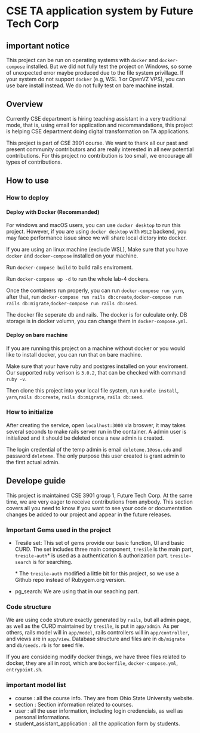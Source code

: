 # CSE TA application system by Future Tech Corp

## important notice
This project can be run on operating systems with ```docker``` and ```docker-compose``` installed. But we did not fully test the project on Windows, so some of unexpected error maybe produced due to the file system privillage. If your system do not support ```docker``` (e.g, WSL 1 or OpenVZ VPS), you can use bare install instead. We do not fully test on bare machine install.

## Overview
Currently CSE department is hiring teaching assistant in a very traditional mode, that is, using email for application and recommandations, this project is helping CSE department doing digital transformation on TA applications.

This project is part of CSE 3901 course. We want to thank all our past and present community contributors and are really interested in all new potential contributions. For this project no contribution is too small, we encourage all types of contributions.



## How to use

### How to deploy

#### Deploy with Docker (Recommanded)
For windows and macOS users, you can use ```docker desktop``` to run this project. However, if you are using ```docker desktop``` with ```WSL2``` backend, you may face performance issue since we will share local dictory into docker.

If you are using an linux machine (exclude WSL), Make sure that you have ```docker``` and ```docker-compose``` installed on your machine.

Run ```docker-compose build``` to build rails enviroment.

Run ```docker-compose up -d``` to run the whole lab-4 dockers.

Once the containers run properly, you can run ```docker-compose run yarn```, after that, run ```docker-compose run rails db:create```,```docker-compose run rails db:migrate```,```docker-compose run rails db:seed```.

The docker file seperate db and rails. The docker is for culculate only. DB storage is in docker volumn, you can change them in ```docker-compose.yml```.

#### Deploy on bare machine
If you are running this project on a machine without docker or you would like to install docker, you can run that on bare machine.

Make sure that your have ruby and postgres installed on your enviroment. Our supported ruby verison is ```3.0.2```, that can be checked with command ```ruby -v```.

Then clone this project into your local file system, run ```bundle install```, ```yarn```,```rails db:create```, ```rails db:migrate```, ```rails db:seed```.

### How to initialize
After creating the service, open ```localhost:3000``` via broswer, it may takes several seconds to make rails server run in the container. A admin user is initialized and it should be deleted once a new admin is created. 

The login credential of the temp admin is email ```deleteme.1@osu.edu``` and password ```deleteme```. The only purpose this user created is grant admin to the first actual admin.

## Develope guide
This project is maintained CSE 3901 group 1, Future Tech Corp. At the same time, we are very eager to receive contributions from anybody. This section covers all you need to know if you want to see your code or documentation changes be added to our project and appear in the future releases.

### Important Gems used in the project
* Tresile set: This set of gems provide our basic function, UI and basic CURD. The set includes three main component, ```tresile``` is the main part, ```tresile-auth```* is used as a authentication & authorization part. ```tresile-search``` is for searching.

    \* The ```tresile-auth``` modified a little bit for this project, so we use a Github repo instead of Rubygem.org version.

* pg_search: We are using that in our seaching part.

### Code structure
We are using code struture exactly generated by ```rails```, but all admin page, as well as the CURD maintained by ```tresile```, is put in ```app/admin```. As per others, rails model will in ```app/model```, rails controllers will in ```app/controller```, and views are in ```app/view```. Database structure and files are in ```db/migrate``` and ```db/seeds.rb``` is for seed file.

If you are consideing modify docker things, we have three files related to docker, they are all in root, which are ```Dockerfile```, ```docker-compose.yml```, ```entrypoint.sh```.

### important model list
* course : all the course info. They are from Ohio State University website.
* section : Section information related to courses.
* user : all the user information, including login credencials, as well as personal informations.
* student_assistant_application  : all the application form by students.






